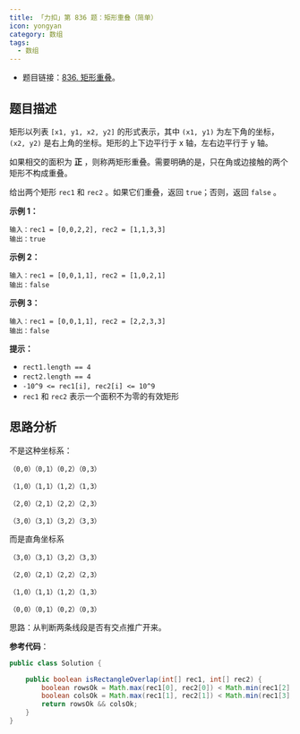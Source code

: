 ```yaml
---
title: 「力扣」第 836 题：矩形重叠（简单）
icon: yongyan
category: 数组
tags:
  - 数组
---
```


- 题目链接：[836. 矩形重叠](https://leetcode-cn.com/problems/rectangle-overlap/)。

## 题目描述

矩形以列表 `[x1, y1, x2, y2]` 的形式表示，其中 `(x1, y1)` 为左下角的坐标，`(x2, y2)` 是右上角的坐标。矩形的上下边平行于 x 轴，左右边平行于 y 轴。

如果相交的面积为 **正** ，则称两矩形重叠。需要明确的是，只在角或边接触的两个矩形不构成重叠。

给出两个矩形 `rec1` 和 `rec2` 。如果它们重叠，返回 `true`；否则，返回 `false` 。

**示例 1：**

```
输入：rec1 = [0,0,2,2], rec2 = [1,1,3,3]
输出：true
```

**示例 2：**

```
输入：rec1 = [0,0,1,1], rec2 = [1,0,2,1]
输出：false
```

**示例 3：**

```
输入：rec1 = [0,0,1,1], rec2 = [2,2,3,3]
输出：false
```

**提示：**

- `rect1.length == 4`
- `rect2.length == 4`
- `-10^9 <= rec1[i], rec2[i] <= 10^9`
- `rec1` 和 `rec2` 表示一个面积不为零的有效矩形

## 思路分析

不是这种坐标系：

```
（0,0）（0,1）（0,2）（0,3）

（1,0）（1,1）（1,2）（1,3）

（2,0）（2,1）（2,2）（2,3）

（3,0）（3,1）（3,2）（3,3）
```

而是直角坐标系

```
（3,0）（3,1）（3,2）（3,3）

（2,0）（2,1）（2,2）（2,3）

（1,0）（1,1）（1,2）（1,3）

（0,0）（0,1）（0,2）（0,3）
```

思路：从判断两条线段是否有交点推广开来。

**参考代码**：

```java
public class Solution {

    public boolean isRectangleOverlap(int[] rec1, int[] rec2) {
        boolean rowsOk = Math.max(rec1[0], rec2[0]) < Math.min(rec1[2], rec2[2]);
        boolean colsOk = Math.max(rec1[1], rec2[1]) < Math.min(rec1[3], rec2[3]);
        return rowsOk && colsOk;
    }
}
```
